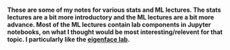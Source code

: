 #### These are some of my notes for various stats and ML lectures.  The stats lectures are a bit more introductory and the ML lectures are a bit more advance.  Most of the ML lectures contain lab components in Jupyter notebooks, on what I thought would be most interesting/relevent for that topic.  I particularly like the [eigenface lab](https://github.com/dsrub/My-ML-and-Stats-Lectures/blob/master/advanced_ML_lectures/PCA/eigenface_lab.ipynb).
